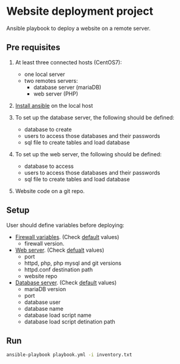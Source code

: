 # Website deployment project
Ansible playbook to deploy a website on a remote server. 

## Pre requisites
1) At least three connected hosts (CentOS7):
    * one local server
    * two remotes servers:
         - database server (mariaDB)
         - web server (PHP)
2) [Install ansible](https://docs.ansible.com/ansible/latest/installation_guide/intro_installation.html#installation-guide) on the local host

3) To set up the database server, the following should be defined:
    * database to create
    * users to access those databases and their passwords
    * sql file to create tables and load database

4) To set up the web server, the following should be defined:
    * database to access
    * users to access those databases and their passwords
    * sql file to create tables and load database

5) Website code on a git repo.

## Setup
User should define variables before deploying:
* [Firewall variables](https://github.com/MegandM/website-deployment/blob/development/web_deployment_project/roles/firewalld/vars/main.yml). (Check [default]() values)
   + firewall version.
* [Web server](https://github.com/MegandM/website-deployment/blob/development/web_deployment_project/roles/httpd_php/vars/main.yml). (Check [defualt](https://github.com/MegandM/website-deployment/blob/development/web_deployment_project/roles/httpd_php/defaults/main.yml) values)
   + port
   + httpd, php, php mysql and git versions
   + httpd.conf destination path
   + website repo 
* [Database server](). (Check [default](https://github.com/MegandM/website-deployment/blob/development/web_deployment_project/roles/mariadb/defaults/main.yml) values)
   + mariaDB version
   + port
   + database user
   + database name
   + database load script name
   + database load script detination path
   

## Run
```bash
ansible-playbook playbook.yml -i inventory.txt
```
